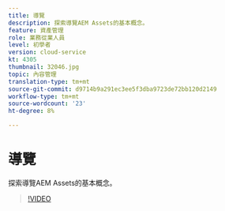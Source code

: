 ```yaml
---
title: 導覽
description: 探索導覽AEM Assets的基本概念。
feature: 資產管理
role: 業務從業人員
level: 初學者
version: cloud-service
kt: 4305
thumbnail: 32046.jpg
topic: 內容管理
translation-type: tm+mt
source-git-commit: d9714b9a291ec3ee5f3dba9723de72bb120d2149
workflow-type: tm+mt
source-wordcount: '23'
ht-degree: 8%

---
```



# 導覽

探索導覽AEM Assets的基本概念。

>[!VIDEO](https://video.tv.adobe.com/v/32046/?quality=12&learn=on&hidetitle=true)